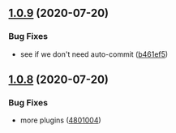## [1.0.9](https://github.com/AndersDJohnson/test-semantic-release/compare/v1.0.8...v1.0.9) (2020-07-20)


### Bug Fixes

* see if we don't need auto-commit ([b461ef5](https://github.com/AndersDJohnson/test-semantic-release/commit/b461ef5744b564ecd695c7cf65771b0fb4d23a2f))

## [1.0.8](https://github.com/AndersDJohnson/test-semantic-release/compare/v1.0.7...v1.0.8) (2020-07-20)


### Bug Fixes

* more plugins ([4801004](https://github.com/AndersDJohnson/test-semantic-release/commit/48010047e42595f448f2ed4acf8015c49d49b5f4))
